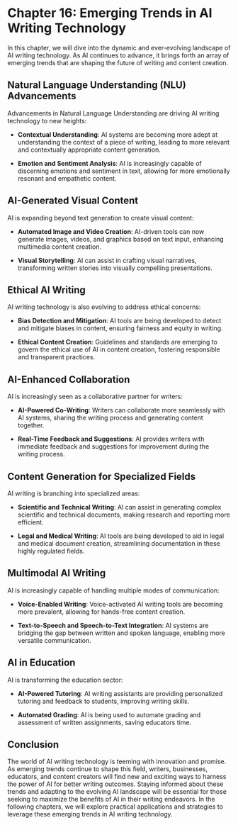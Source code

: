 Chapter 16: Emerging Trends in AI Writing Technology
====================================================

In this chapter, we will dive into the dynamic and ever-evolving landscape of AI writing technology. As AI continues to advance, it brings forth an array of emerging trends that are shaping the future of writing and content creation.

Natural Language Understanding (NLU) Advancements
-------------------------------------------------

Advancements in Natural Language Understanding are driving AI writing technology to new heights:

* **Contextual Understanding**: AI systems are becoming more adept at understanding the context of a piece of writing, leading to more relevant and contextually appropriate content generation.

* **Emotion and Sentiment Analysis**: AI is increasingly capable of discerning emotions and sentiment in text, allowing for more emotionally resonant and empathetic content.

AI-Generated Visual Content
---------------------------

AI is expanding beyond text generation to create visual content:

* **Automated Image and Video Creation**: AI-driven tools can now generate images, videos, and graphics based on text input, enhancing multimedia content creation.

* **Visual Storytelling**: AI can assist in crafting visual narratives, transforming written stories into visually compelling presentations.

Ethical AI Writing
------------------

AI writing technology is also evolving to address ethical concerns:

* **Bias Detection and Mitigation**: AI tools are being developed to detect and mitigate biases in content, ensuring fairness and equity in writing.

* **Ethical Content Creation**: Guidelines and standards are emerging to govern the ethical use of AI in content creation, fostering responsible and transparent practices.

AI-Enhanced Collaboration
-------------------------

AI is increasingly seen as a collaborative partner for writers:

* **AI-Powered Co-Writing**: Writers can collaborate more seamlessly with AI systems, sharing the writing process and generating content together.

* **Real-Time Feedback and Suggestions**: AI provides writers with immediate feedback and suggestions for improvement during the writing process.

Content Generation for Specialized Fields
-----------------------------------------

AI writing is branching into specialized areas:

* **Scientific and Technical Writing**: AI can assist in generating complex scientific and technical documents, making research and reporting more efficient.

* **Legal and Medical Writing**: AI tools are being developed to aid in legal and medical document creation, streamlining documentation in these highly regulated fields.

Multimodal AI Writing
---------------------

AI is increasingly capable of handling multiple modes of communication:

* **Voice-Enabled Writing**: Voice-activated AI writing tools are becoming more prevalent, allowing for hands-free content creation.

* **Text-to-Speech and Speech-to-Text Integration**: AI systems are bridging the gap between written and spoken language, enabling more versatile communication.

AI in Education
---------------

AI is transforming the education sector:

* **AI-Powered Tutoring**: AI writing assistants are providing personalized tutoring and feedback to students, improving writing skills.

* **Automated Grading**: AI is being used to automate grading and assessment of written assignments, saving educators time.

Conclusion
----------

The world of AI writing technology is teeming with innovation and promise. As emerging trends continue to shape this field, writers, businesses, educators, and content creators will find new and exciting ways to harness the power of AI for better writing outcomes. Staying informed about these trends and adapting to the evolving AI landscape will be essential for those seeking to maximize the benefits of AI in their writing endeavors. In the following chapters, we will explore practical applications and strategies to leverage these emerging trends in AI writing technology.
